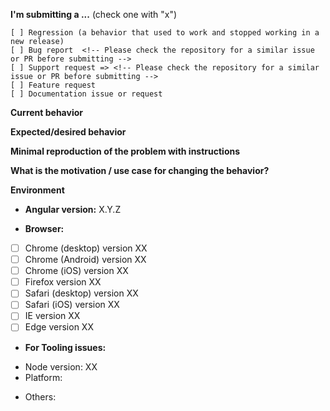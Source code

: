 <!--
PLEASE HELP US PROCESS GITHUB ISSUES FASTER BY PROVIDING THE FOLLOWING INFORMATION.

ISSUES MISSING IMPORTANT INFORMATION MAY BE CLOSED WITHOUT INVESTIGATION.
-->

**I'm submitting a ...** (check one with "x")

```
[ ] Regression (a behavior that used to work and stopped working in a new release)
[ ] Bug report  <!-- Please check the repository for a similar issue or PR before submitting -->
[ ] Support request => <!-- Please check the repository for a similar issue or PR before submitting -->
[ ] Feature request
[ ] Documentation issue or request
```

**Current behavior**

<!-- Describe how the issue manifests. -->

**Expected/desired behavior**

<!-- Describe what the desired behavior would be. -->

**Minimal reproduction of the problem with instructions**

<!--
For bug reports please provide the *STEPS TO REPRODUCE* and if possible a *MINIMAL DEMO* of the problem via
https://plnkr.co or similar (you can use this template as a starting point: http://plnkr.co/edit/tpl:AvJOMERrnz94ekVua0u5).
-->

**What is the motivation / use case for changing the behavior?**

<!-- Describe the motivation or the concrete use case. -->

**Environment**

- **Angular version:** X.Y.Z

  <!-- Check whether this is still an issue in the most recent Angular version -->

- **Browser:**

* [ ] Chrome (desktop) version XX
* [ ] Chrome (Android) version XX
* [ ] Chrome (iOS) version XX
* [ ] Firefox version XX
* [ ] Safari (desktop) version XX
* [ ] Safari (iOS) version XX
* [ ] IE version XX
* [ ] Edge version XX

- **For Tooling issues:**

* Node version: XX <!-- run `node --version` -->
* Platform: <!-- Mac, Linux, Windows -->

- Others:
  <!-- Anything else relevant?  Operating system version, IDE, package manager, HTTP server, ... -->
